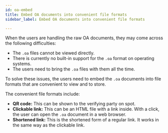 ```yaml
---
id: oa-embed
title: Embed OA documents into convenient file formats
sidebar_label: Embed OA documents into convenient file formats

---
```


When the users are handling the raw OA documents, they may come across the following difficulties: 

* The `.oa` files cannot be viewed directly.
* There is currently no built-in support for the `.oa` format on operating systems.
* The users need to bring the `.oa` files with them all the time.


To solve these issues, the users need to embed the `.oa` documents into file formats that are convenient to view and to store. 

The convenient file formats include: 

* **QR code:** This can be shown to the verifying party on spot.
* **Clickable link:** This can be an HTML file with a link inside. With a click, the user can open the `.oa` document in a web browser.
* **Shortened link:** This is the shortened form of a regular link. It works in the same way as the clickable link.
